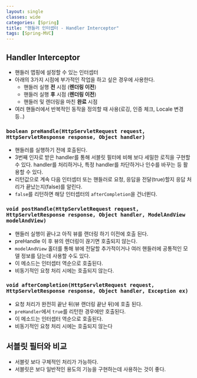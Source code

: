 ```yaml
---
layout: single
classes: wide
categories: [Spring]
title: "핸들러 인터셉터 - Handler Interceptor"
tags: [Spring-MVC]
---
```




## Handler Interceptor

- 핸들러 맵핑에 설정할 수 있는 인터셉터
- 아래의 3가지 시점에 부가적인 작업을 하고 싶은 경우에 사용한다.
  - 핸들러 실행 **전** 시점 (**렌더링 이전**) 
  - 핸들러 실행 **후** 시점 (**렌더링 이전**)
  - 핸들러 및 렌더링을 마친 **완료** 시점
- 여러 핸들러에서 반복적인 동작을 정의할 때 사용(로깅, 인증 체크, Locale 변경 등..)





### `boolean preHandle(HttpServletRequest request, HttpServletResponse response, Object handler)`

- 핸들러를 실행하기 전에 호출된다.
- 3번째 인자로 받은 handler를 통해 서블릿 필터에 비해 보다 세밀한 로직을 구현할 수 있다.  handler를 처리하거나, 특정 handler를 차단하거나 인수를 바꾸는 등 활용할 수 있다.
- 리턴값으로 계속 다음 인터셉터 또는 핸들러로 요청, 응답을 전달(true)할지 응답 처리가 끝났는지(false)를 알린다.
- `false`를 리턴하면 해당 인터셉터의 `afterCompletion`을 건너뛴다.





### `void postHandle(HttpServletRequest request, HttpServletResponse response, Object handler, ModelAndView modelAndView)`

- 핸들러 실행이 끝나고 아직 뷰를 랜더링 하기 이전에 호출 된다.
- preHandle 이 후 뷰의 렌더링이 끊기면 호출되지 않는다.
- `modelAndView` 홀더를 통해 뷰에 전달할 추가적이거나 여러 핸들러에 공통적인 모델 정보를 담는데 사용할 수도 있다.
- 이 메소드는 인터셉터 역순으로 호출된다.
- 비동기적인 요청 처리 시에는 호출되지 않는다.





### `void afterCompletion(HttpServletRequest request, HttpServletResponse response, Object handler, Exception ex)`

- 요청 처리가 완전히 끝난 뒤(뷰 랜더링 끝난 뒤)에 호출 된다.
- `preHandler`에서 `true`를 리턴한 경우에만 호출된다.
- 이 메소드는 인터셉터 역순으로 호출된다.
- 비동기적인 요청 처리 시에는 호출되지 않는다





## 서블릿 필터와 비교

- 서블릿 보다 구체적인 처리가 가능하다.
- 서블릿은 보다 일반적인 용도의 기능을 구현하는데 사용하는 것이 좋다.
